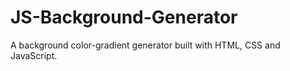 # JS-Background-Generator
A background color-gradient generator built with HTML, CSS and JavaScript.
